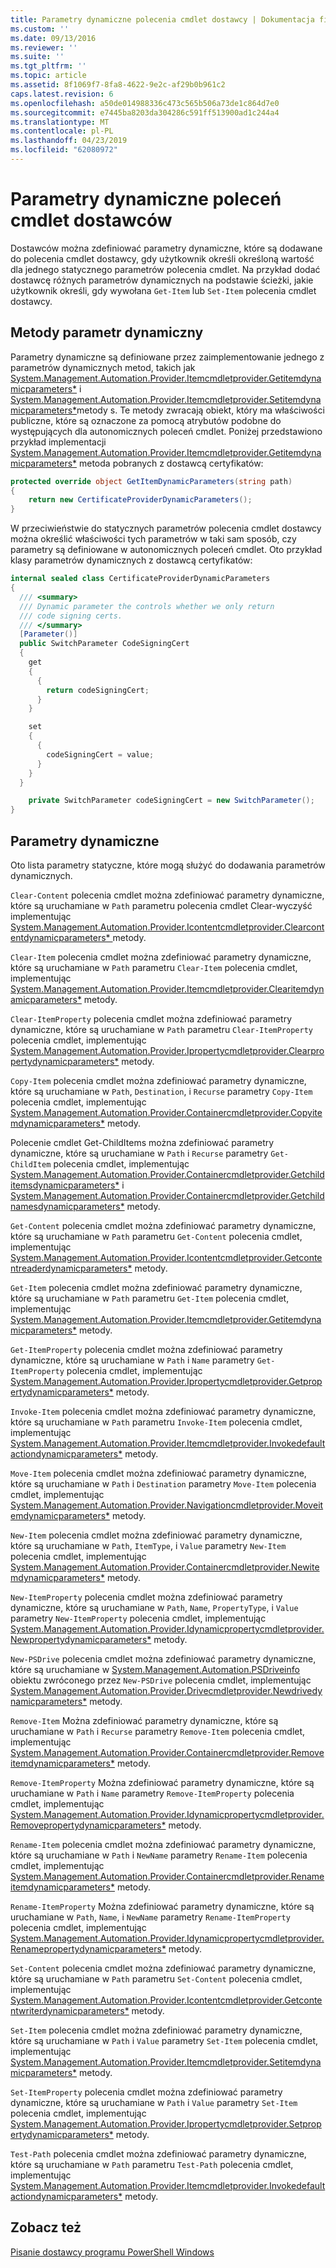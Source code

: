 ```yaml
---
title: Parametry dynamiczne polecenia cmdlet dostawcy | Dokumentacja firmy Microsoft
ms.custom: ''
ms.date: 09/13/2016
ms.reviewer: ''
ms.suite: ''
ms.tgt_pltfrm: ''
ms.topic: article
ms.assetid: 8f1069f7-8fa8-4622-9e2c-af29b0b961c2
caps.latest.revision: 6
ms.openlocfilehash: a50de014988336c473c565b506a73de1c864d7e0
ms.sourcegitcommit: e7445ba8203da304286c591ff513900ad1c244a4
ms.translationtype: MT
ms.contentlocale: pl-PL
ms.lasthandoff: 04/23/2019
ms.locfileid: "62080972"
---
```

# <a name="provider-cmdlet-dynamic-parameters"></a>Parametry dynamiczne poleceń cmdlet dostawców

Dostawców można zdefiniować parametry dynamiczne, które są dodawane do polecenia cmdlet dostawcy, gdy użytkownik określi określoną wartość dla jednego statycznego parametrów polecenia cmdlet. Na przykład dodać dostawcę różnych parametrów dynamicznych na podstawie ścieżki, jakie użytkownik określi, gdy wywołana `Get-Item` lub `Set-Item` polecenia cmdlet dostawcy.

## <a name="dynamic-parameter-methods"></a>Metody parametr dynamiczny

Parametry dynamiczne są definiowane przez zaimplementowanie jednego z parametrów dynamicznych metod, takich jak [System.Management.Automation.Provider.Itemcmdletprovider.Getitemdynamicparameters*](/dotnet/api/System.Management.Automation.Provider.ItemCmdletProvider.GetItemDynamicParameters) i [ System.Management.Automation.Provider.Itemcmdletprovider.Setitemdynamicparameters*](/dotnet/api/System.Management.Automation.Provider.ItemCmdletProvider.SetItemDynamicParameters)metody s. Te metody zwracają obiekt, który ma właściwości publiczne, które są oznaczone za pomocą atrybutów podobne do występujących dla autonomicznych poleceń cmdlet. Poniżej przedstawiono przykład implementacji [System.Management.Automation.Provider.Itemcmdletprovider.Getitemdynamicparameters*](/dotnet/api/System.Management.Automation.Provider.ItemCmdletProvider.GetItemDynamicParameters) metoda pobranych z dostawcą certyfikatów:

```csharp
protected override object GetItemDynamicParameters(string path)
{
    return new CertificateProviderDynamicParameters();
}
```

W przeciwieństwie do statycznych parametrów polecenia cmdlet dostawcy można określić właściwości tych parametrów w taki sam sposób, czy parametry są definiowane w autonomicznych poleceń cmdlet. Oto przykład klasy parametrów dynamicznych z dostawcą certyfikatów:

```csharp
internal sealed class CertificateProviderDynamicParameters
{
  /// <summary>
  /// Dynamic parameter the controls whether we only return
  /// code signing certs.
  /// </summary>
  [Parameter()]
  public SwitchParameter CodeSigningCert
  {
    get
    {
      {
        return codeSigningCert;
      }
    }

    set
    {
      {
        codeSigningCert = value;
      }
    }
  }

    private SwitchParameter codeSigningCert = new SwitchParameter();
}
```

## <a name="dynamic-parameters"></a>Parametry dynamiczne

Oto lista parametry statyczne, które mogą służyć do dodawania parametrów dynamicznych.

`Clear-Content` polecenia cmdlet można zdefiniować parametry dynamiczne, które są uruchamiane w `Path` parametru polecenia cmdlet Clear-wyczyść implementując [System.Management.Automation.Provider.Icontentcmdletprovider.Clearcontentdynamicparameters* ](/dotnet/api/System.Management.Automation.Provider.IContentCmdletProvider.ClearContentDynamicParameters) metody.

`Clear-Item` polecenia cmdlet można zdefiniować parametry dynamiczne, które są uruchamiane w `Path` parametru `Clear-Item` polecenia cmdlet, implementując [System.Management.Automation.Provider.Itemcmdletprovider.Clearitemdynamicparameters*](/dotnet/api/System.Management.Automation.Provider.ItemCmdletProvider.ClearItemDynamicParameters) metody.

`Clear-ItemProperty` polecenia cmdlet można zdefiniować parametry dynamiczne, które są uruchamiane w `Path` parametru `Clear-ItemProperty` polecenia cmdlet, implementując [ System.Management.Automation.Provider.Ipropertycmdletprovider.Clearpropertydynamicparameters*](/dotnet/api/System.Management.Automation.Provider.IPropertyCmdletProvider.ClearPropertyDynamicParameters) metody.

`Copy-Item` polecenia cmdlet można zdefiniować parametry dynamiczne, które są uruchamiane w `Path`, `Destination`, i `Recurse` parametry `Copy-Item` polecenia cmdlet, implementując [ System.Management.Automation.Provider.Containercmdletprovider.Copyitemdynamicparameters*](/dotnet/api/System.Management.Automation.Provider.ContainerCmdletProvider.CopyItemDynamicParameters) metody.

Polecenie cmdlet Get-ChildItems można zdefiniować parametry dynamiczne, które są uruchamiane w `Path` i `Recurse` parametry `Get-ChildItem` polecenia cmdlet, implementując [ System.Management.Automation.Provider.Containercmdletprovider.Getchilditemsdynamicparameters*](/dotnet/api/System.Management.Automation.Provider.ContainerCmdletProvider.GetChildItemsDynamicParameters) i [System.Management.Automation.Provider.Containercmdletprovider.Getchildnamesdynamicparameters*](/dotnet/api/System.Management.Automation.Provider.ContainerCmdletProvider.GetChildNamesDynamicParameters) metody.

`Get-Content` polecenia cmdlet można zdefiniować parametry dynamiczne, które są uruchamiane w `Path` parametru `Get-Content` polecenia cmdlet, implementując [ System.Management.Automation.Provider.Icontentcmdletprovider.Getcontentreaderdynamicparameters*](/dotnet/api/System.Management.Automation.Provider.IContentCmdletProvider.GetContentReaderDynamicParameters) metody.

`Get-Item` polecenia cmdlet można zdefiniować parametry dynamiczne, które są uruchamiane w `Path` parametru `Get-Item` polecenia cmdlet, implementując [System.Management.Automation.Provider.Itemcmdletprovider.Getitemdynamicparameters*](/dotnet/api/System.Management.Automation.Provider.ItemCmdletProvider.GetItemDynamicParameters) metody.

`Get-ItemProperty` polecenia cmdlet można zdefiniować parametry dynamiczne, które są uruchamiane w `Path` i `Name` parametry `Get-ItemProperty` polecenia cmdlet, implementując [ System.Management.Automation.Provider.Ipropertycmdletprovider.Getpropertydynamicparameters*](/dotnet/api/System.Management.Automation.Provider.IPropertyCmdletProvider.GetPropertyDynamicParameters) metody.

`Invoke-Item` polecenia cmdlet można zdefiniować parametry dynamiczne, które są uruchamiane w `Path` parametru `Invoke-Item` polecenia cmdlet, implementując [ System.Management.Automation.Provider.Itemcmdletprovider.Invokedefaultactiondynamicparameters*](/dotnet/api/System.Management.Automation.Provider.ItemCmdletProvider.InvokeDefaultActionDynamicParameters) metody.

`Move-Item` polecenia cmdlet można zdefiniować parametry dynamiczne, które są uruchamiane w `Path` i `Destination` parametry `Move-Item` polecenia cmdlet, implementując [ System.Management.Automation.Provider.Navigationcmdletprovider.Moveitemdynamicparameters*](/dotnet/api/System.Management.Automation.Provider.NavigationCmdletProvider.MoveItemDynamicParameters) metody.

`New-Item` polecenia cmdlet można zdefiniować parametry dynamiczne, które są uruchamiane w `Path`, `ItemType`, i `Value` parametry `New-Item` polecenia cmdlet, implementując [ System.Management.Automation.Provider.Containercmdletprovider.Newitemdynamicparameters*](/dotnet/api/System.Management.Automation.Provider.ContainerCmdletProvider.NewItemDynamicParameters) metody.

`New-ItemProperty` polecenia cmdlet można zdefiniować parametry dynamiczne, które są uruchamiane w `Path`, `Name`, `PropertyType`, i `Value` parametry `New-ItemProperty` polecenia cmdlet, implementując [ System.Management.Automation.Provider.Idynamicpropertycmdletprovider.Newpropertydynamicparameters*](/dotnet/api/System.Management.Automation.Provider.IDynamicPropertyCmdletProvider.NewPropertyDynamicParameters) metody.

`New-PSDrive` polecenia cmdlet można zdefiniować parametry dynamiczne, które są uruchamiane w [System.Management.Automation.PSDriveinfo](/dotnet/api/System.Management.Automation.PSDriveInfo) obiektu zwróconego przez `New-PSDrive` polecenia cmdlet, implementując [ System.Management.Automation.Provider.Drivecmdletprovider.Newdrivedynamicparameters*](/dotnet/api/System.Management.Automation.Provider.DriveCmdletProvider.NewDriveDynamicParameters) metody.

`Remove-Item` Można zdefiniować parametry dynamiczne, które są uruchamiane w `Path` i `Recurse` parametry `Remove-Item` polecenia cmdlet, implementując [ System.Management.Automation.Provider.Containercmdletprovider.Removeitemdynamicparameters*](/dotnet/api/System.Management.Automation.Provider.ContainerCmdletProvider.RemoveItemDynamicParameters) metody.

`Remove-ItemProperty` Można zdefiniować parametry dynamiczne, które są uruchamiane w `Path` i `Name` parametry `Remove-ItemProperty` polecenia cmdlet, implementując [ System.Management.Automation.Provider.Idynamicpropertycmdletprovider.Removepropertydynamicparameters*](/dotnet/api/System.Management.Automation.Provider.IDynamicPropertyCmdletProvider.RemovePropertyDynamicParameters) metody.

`Rename-Item` polecenia cmdlet można zdefiniować parametry dynamiczne, które są uruchamiane w `Path` i `NewName` parametry `Rename-Item` polecenia cmdlet, implementując [ System.Management.Automation.Provider.Containercmdletprovider.Renameitemdynamicparameters*](/dotnet/api/System.Management.Automation.Provider.ContainerCmdletProvider.RenameItemDynamicParameters) metody.

`Rename-ItemProperty` Można zdefiniować parametry dynamiczne, które są uruchamiane w `Path`, `Name`, i `NewName` parametry `Rename-ItemProperty` polecenia cmdlet, implementując [ System.Management.Automation.Provider.Idynamicpropertycmdletprovider.Renamepropertydynamicparameters*](/dotnet/api/System.Management.Automation.Provider.IDynamicPropertyCmdletProvider.RenamePropertyDynamicParameters) metody.

`Set-Content` polecenia cmdlet można zdefiniować parametry dynamiczne, które są uruchamiane w `Path` parametru `Set-Content` polecenia cmdlet, implementując [ System.Management.Automation.Provider.Icontentcmdletprovider.Getcontentwriterdynamicparameters*](/dotnet/api/System.Management.Automation.Provider.IContentCmdletProvider.GetContentWriterDynamicParameters) metody.

`Set-Item` polecenia cmdlet można zdefiniować parametry dynamiczne, które są uruchamiane w `Path` i `Value` parametry `Set-Item` polecenia cmdlet, implementując [ System.Management.Automation.Provider.Itemcmdletprovider.Setitemdynamicparameters*](/dotnet/api/System.Management.Automation.Provider.ItemCmdletProvider.SetItemDynamicParameters) metody.

`Set-ItemProperty` polecenia cmdlet można zdefiniować parametry dynamiczne, które są uruchamiane w `Path` i `Value` parametry `Set-Item` polecenia cmdlet, implementując [ System.Management.Automation.Provider.Ipropertycmdletprovider.Setpropertydynamicparameters*](/dotnet/api/System.Management.Automation.Provider.IPropertyCmdletProvider.SetPropertyDynamicParameters) metody.

`Test-Path` polecenia cmdlet można zdefiniować parametry dynamiczne, które są uruchamiane w `Path` parametru `Test-Path` polecenia cmdlet, implementując [ System.Management.Automation.Provider.Itemcmdletprovider.Invokedefaultactiondynamicparameters*](/dotnet/api/System.Management.Automation.Provider.ItemCmdletProvider.InvokeDefaultActionDynamicParameters) metody.

## <a name="see-also"></a>Zobacz też

[Pisanie dostawcy programu PowerShell Windows](./writing-a-windows-powershell-provider.md)